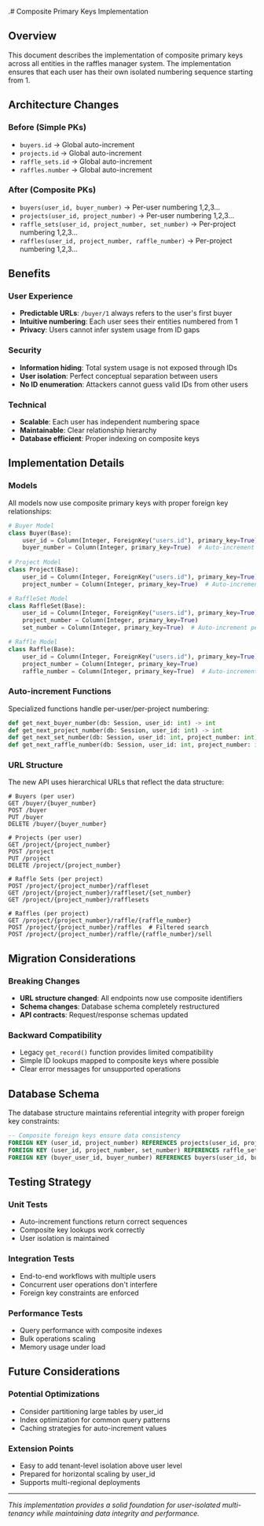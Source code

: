 .# Composite Primary Keys Implementation

## Overview

This document describes the implementation of composite primary keys across all entities in the raffles manager system. The implementation ensures that each user has their own isolated numbering sequence starting from 1.

## Architecture Changes

### Before (Simple PKs)
- `buyers.id` → Global auto-increment
- `projects.id` → Global auto-increment  
- `raffle_sets.id` → Global auto-increment
- `raffles.number` → Global auto-increment

### After (Composite PKs)
- `buyers(user_id, buyer_number)` → Per-user numbering 1,2,3...
- `projects(user_id, project_number)` → Per-user numbering 1,2,3...
- `raffle_sets(user_id, project_number, set_number)` → Per-project numbering 1,2,3...
- `raffles(user_id, project_number, raffle_number)` → Per-project numbering 1,2,3...

## Benefits

### User Experience
- **Predictable URLs**: `/buyer/1` always refers to the user's first buyer
- **Intuitive numbering**: Each user sees their entities numbered from 1
- **Privacy**: Users cannot infer system usage from ID gaps

### Security
- **Information hiding**: Total system usage is not exposed through IDs
- **User isolation**: Perfect conceptual separation between users
- **No ID enumeration**: Attackers cannot guess valid IDs from other users

### Technical
- **Scalable**: Each user has independent numbering space
- **Maintainable**: Clear relationship hierarchy
- **Database efficient**: Proper indexing on composite keys

## Implementation Details

### Models
All models now use composite primary keys with proper foreign key relationships:

```python
# Buyer Model
class Buyer(Base):
    user_id = Column(Integer, ForeignKey("users.id"), primary_key=True)
    buyer_number = Column(Integer, primary_key=True)  # Auto-increment per user
    
# Project Model  
class Project(Base):
    user_id = Column(Integer, ForeignKey("users.id"), primary_key=True)
    project_number = Column(Integer, primary_key=True)  # Auto-increment per user

# RaffleSet Model
class RaffleSet(Base):
    user_id = Column(Integer, ForeignKey("users.id"), primary_key=True)
    project_number = Column(Integer, primary_key=True)
    set_number = Column(Integer, primary_key=True)  # Auto-increment per project

# Raffle Model
class Raffle(Base):
    user_id = Column(Integer, ForeignKey("users.id"), primary_key=True)
    project_number = Column(Integer, primary_key=True)
    raffle_number = Column(Integer, primary_key=True)  # Auto-increment per project
```

### Auto-increment Functions
Specialized functions handle per-user/per-project numbering:

```python
def get_next_buyer_number(db: Session, user_id: int) -> int
def get_next_project_number(db: Session, user_id: int) -> int
def get_next_set_number(db: Session, user_id: int, project_number: int) -> int
def get_next_raffle_number(db: Session, user_id: int, project_number: int) -> int
```

### URL Structure
The new API uses hierarchical URLs that reflect the data structure:

```
# Buyers (per user)
GET /buyer/{buyer_number}
POST /buyer
PUT /buyer
DELETE /buyer/{buyer_number}

# Projects (per user)  
GET /project/{project_number}
POST /project
PUT /project
DELETE /project/{project_number}

# Raffle Sets (per project)
POST /project/{project_number}/raffleset
GET /project/{project_number}/raffleset/{set_number}
GET /project/{project_number}/rafflesets

# Raffles (per project)
GET /project/{project_number}/raffle/{raffle_number}
POST /project/{project_number}/raffles  # Filtered search
POST /project/{project_number}/raffle/{raffle_number}/sell
```

## Migration Considerations

### Breaking Changes
- **URL structure changed**: All endpoints now use composite identifiers
- **Schema changes**: Database schema completely restructured
- **API contracts**: Request/response schemas updated

### Backward Compatibility
- Legacy `get_record()` function provides limited compatibility
- Simple ID lookups mapped to composite keys where possible
- Clear error messages for unsupported operations

## Database Schema

The database structure maintains referential integrity with proper foreign key constraints:

```sql
-- Composite foreign keys ensure data consistency
FOREIGN KEY (user_id, project_number) REFERENCES projects(user_id, project_number)
FOREIGN KEY (user_id, project_number, set_number) REFERENCES raffle_sets(user_id, project_number, set_number)
FOREIGN KEY (buyer_user_id, buyer_number) REFERENCES buyers(user_id, buyer_number)
```

## Testing Strategy

### Unit Tests
- Auto-increment functions return correct sequences
- Composite key lookups work correctly
- User isolation is maintained

### Integration Tests  
- End-to-end workflows with multiple users
- Concurrent user operations don't interfere
- Foreign key constraints are enforced

### Performance Tests
- Query performance with composite indexes
- Bulk operations scaling
- Memory usage under load

## Future Considerations

### Potential Optimizations
- Consider partitioning large tables by user_id
- Index optimization for common query patterns
- Caching strategies for auto-increment values

### Extension Points
- Easy to add tenant-level isolation above user level
- Prepared for horizontal scaling by user_id
- Supports multi-regional deployments

---

*This implementation provides a solid foundation for user-isolated multi-tenancy while maintaining data integrity and performance.*
